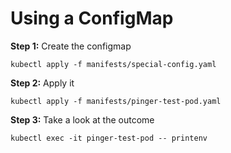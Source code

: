 # Using a ConfigMap

**Step 1:** Create the configmap

`kubectl apply -f manifests/special-config.yaml`

**Step 2:** Apply it

`kubectl apply -f manifests/pinger-test-pod.yaml`

**Step 3:** Take a look at the outcome

`kubectl exec -it pinger-test-pod -- printenv`
